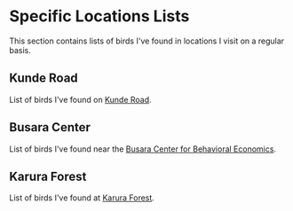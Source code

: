 # Specific Locations Lists

This section contains lists of birds I've found in locations I visit on a regular basis.


## Kunde Road

List of birds I've found on [Kunde Road](https://goo.gl/maps/23BTYjYjdHU2).


## Busara Center

List of birds I've found near the [Busara Center for Behavioral Economics](https://goo.gl/maps/8Q9ox5Rp9342).


## Karura Forest

List of birds I've found at [Karura Forest](https://goo.gl/maps/W9WMnP5UPS62). 
